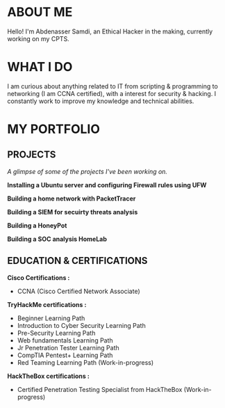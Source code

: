 <!-- Section 1 : Present yourself -->
# ABOUT ME
Hello! I'm Abdenasser Samdi, an Ethical Hacker in the making, currently working on my CPTS.

<!-- Mention you top relevant skills & interests here -->
# WHAT I DO
I am curious about anything related to IT from scripting & programming to networking (I am CCNA certified), with a interest for security & hacking. I constantly work to improve my knowledge and technical abilities.

<!-- Section 2: List 3-4 key projects-->
# MY PORTFOLIO 
## PROJECTS
*A glimpse of some of the projects I've been working on.*

**Installing a Ubuntu server and configuring Firewall rules using UFW**
<!-- Give a link to the documentation for every project -->

**Building a home network with PacketTracer**

**Building a SIEM for secuirty threats analysis**

**Building a HoneyPot**

**Building a SOC analysis HomeLab**

<!-- Section 3: List your certifications -->
## EDUCATION & CERTIFICATIONS

**Cisco Certifications :**
<ul>
  <li>CCNA (Cisco Certified Network Associate)</li>
</ul>

**TryHackMe certifications :**
<ul>
  <li>Beginner Learning Path</li>
  <li>Introduction to Cyber Security Learning Path</li>
  <li>Pre-Security Learning Path</li>
  <li>Web fundamentals Learning Path</li>
  <li>Jr Penetration Tester Learning Path</li>
  <li>CompTIA Pentest+ Learning Path</li>
  <li>Red Teaming Learning Path (Work-in-progress)</li>
</ul>

**HackTheBox certifications :**
<ul>
  <li>Certified Penetration Testing Specialist from HackTheBox (Work-in-progress)</li>
</ul>

<!--
[Read More](https://www.linkedin.com/pulse/predictive-modeling-hypothesis-testing-using-titanic-dataset-anietie/)

**Predictive Modeling and Hypothesis Testing using Titanic Dataset.**

![image](2 anietie etuk data analytics sales project.jpg)

On April 15, 1912, during her maiden voyage, the widely considered “unsinkable” RMS Titanic sank after colliding with an iceberg. 

[Read More](https://www.linkedin.com/pulse/predictive-modeling-hypothesis-testing-using-titanic-dataset-anietie/)

**Predictive Modeling and Hypothesis Testing using Titanic Dataset.**

![image](3 anietie etuk data analytics agro project.jpg)

Unfortunately, there weren’t enough lifeboats for everyone onboard, resulting in the death of 1502 out of 2224 passengers and crew. 

<a href="17 How to Present Data to Executives by Anietie Etuk.pdf">Download the Report here (pdf file)</a>


## CONTACT DETAILS

*Let’s connect and see how we can make a difference together!*
<table>
  <tbody>
    <tr>
      <td>📧</td>
      <td><a href="mailto:abdenassersamdi@gmail.com">abdenassersamdi@gmail.com</a></td>
    </tr>
    <tr>
      <td>📞</td>
      <td>(+212) 669-503-540</td>
    </tr>
    <tr>
      <td>📍</td>
      <td>PH, Morocco</td>
    </tr>
    <tr>
      <td>⬇️</td>
      <td><a href="https://etuk123456.github.io/portfolio1/docs/Profile.pdf">Download my CV</a></td>           ###Create a pdf version of your portfolio###
    </tr>
    <tr>
      <td>🌐</td>
      <td><a href="[https://linkedin.com/in/etukanietie](https://www.linkedin.com/in/abdenasser-samdi-b55447122/)">The things I do daily on LinkedIn</a></td>
    </tr>
  </tbody>
</table>-->
